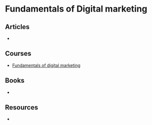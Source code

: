# Fundamentals of Digital marketing

## Articles

-

## Courses

- [Fundamentals of digital marketing](https://learndigital.withgoogle.com/digitalgarage/course/digital-marketing)

## Books

-

## Resources

-
